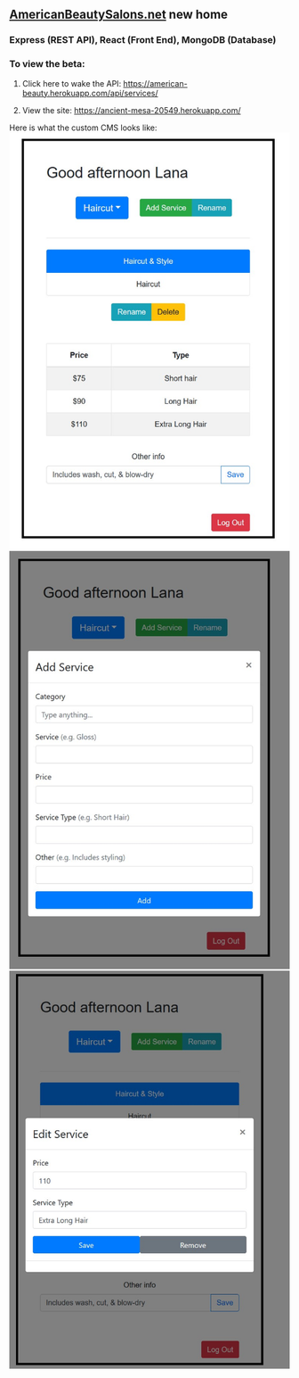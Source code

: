 ## [AmericanBeautySalons.net](http://AmericanBeautySalons.net "AmericanBeautySalons.net") new home
### Express (REST API), React (Front End), MongoDB (Database) 

### To view the beta:
1. Click here to wake the API: https://american-beauty.herokuapp.com/api/services/

2. View the site:  https://ancient-mesa-20549.herokuapp.com/

Here is what the custom CMS looks like:
![](backend.jpg)
![](backend2.jpg)
![](backend3.jpg)
